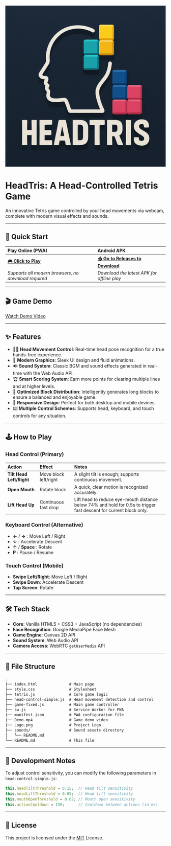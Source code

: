 ![Logo](Logo.png)

# HeadTris: A Head-Controlled Tetris Game

An innovative Tetris game controlled by your head movements via webcam, complete with modern visual effects and sounds.

---

## 🚀 Quick Start

| Play Online (PWA) | Android APK |
| :--- | :--- |
| [**🎮 Click to Play**](https://jasonydg.github.io/HeadTris/) | [**📥 Go to Releases to Download**](https://github.com/JasonYDG/HeadTris/releases) |
| *Supports all modern browsers, no download required* | *Download the latest APK for offline play* |

---

## 🎬 Game Demo

[Watch Demo Video](https://github.com/JasonYDG/HeadTris/raw/main/Demo.mp4)





---

## ✨ Features

- 👨‍💻 **Head Movement Control**: Real-time head pose recognition for a true hands-free experience.
- 🎨 **Modern Graphics**: Sleek UI design and fluid animations.
- 🔊 **Sound System**: Classic BGM and sound effects generated in real-time with the Web Audio API.
- 🏆 **Smart Scoring System**: Earn more points for clearing multiple lines and at higher levels.
- 🧱 **Optimized Block Distribution**: Intelligently generates long blocks to ensure a balanced and enjoyable game.
- 📱 **Responsive Design**: Perfect for both desktop and mobile devices.
- ⌨️ **Multiple Control Schemes**: Supports head, keyboard, and touch controls for any situation.

---

## 🕹️ How to Play

### Head Control (Primary)
| Action | Effect | Notes |
| :--- | :--- | :--- |
| **Tilt Head Left/Right** | Move block left/right | A slight tilt is enough; supports continuous movement. |
| **Open Mouth** | Rotate block | A quick, clear motion is recognized accurately. |
| **Lift Head Up** | Continuous fast drop | Lift head to reduce eye-mouth distance below 74% and hold for 0.5s to trigger fast descent for current block only. |

### Keyboard Control (Alternative)
- **←** / **→** : Move Left / Right
- **↓** : Accelerate Descent
- **↑** / **Space** : Rotate
- **P** : Pause / Resume

### Touch Control (Mobile)
- **Swipe Left/Right**: Move Left / Right
- **Swipe Down**: Accelerate Descent
- **Tap Screen**: Rotate

---

## 🛠️ Tech Stack

- **Core**: Vanilla HTML5 + CSS3 + JavaScript (no dependencies)
- **Face Recognition**: Google MediaPipe Face Mesh
- **Game Engine**: Canvas 2D API
- **Sound System**: Web Audio API
- **Camera Access**: WebRTC `getUserMedia` API

---

## 📂 File Structure

```
.
├── index.html              # Main page
├── style.css               # Stylesheet
├── tetris.js               # Core game logic
├── head-control-simple.js  # Head movement detection and control
├── game-fixed.js           # Main game controller
├── sw.js                   # Service Worker for PWA
├── manifest.json           # PWA configuration file
├── Demo.mp4                # Game demo video
├── Logo.png                # Project Logo
├── sounds/                 # Sound assets directory
│   └── README.md
└── README.md               # This file
```

---

## 📝 Development Notes

To adjust control sensitivity, you can modify the following parameters in `head-control-simple.js`:

```javascript
this.headTiltThreshold = 0.15;  // Head tilt sensitivity
this.headLiftThreshold = 0.05;  // Head lift sensitivity
this.mouthOpenThreshold = 0.02; // Mouth open sensitivity
this.actionCooldown = 150;      // Cooldown between actions (in ms)
```

---

## 📄 License

This project is licensed under the [MIT](https://opensource.org/licenses/MIT) License.
